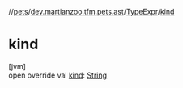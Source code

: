 //[pets](../../../index.md)/[dev.martianzoo.tfm.pets.ast](../index.md)/[TypeExpr](index.md)/[kind](kind.md)

# kind

[jvm]\
open override val [kind](kind.md): [String](https://kotlinlang.org/api/latest/jvm/stdlib/kotlin/-string/index.html)
